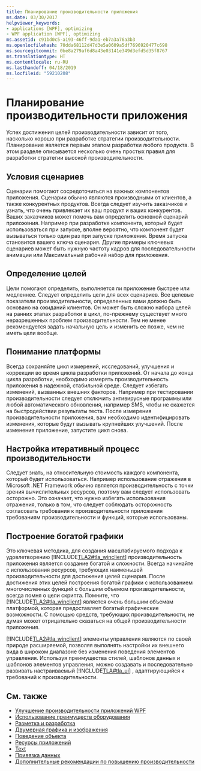 ```yaml
---
title: Планирование производительности приложения
ms.date: 03/30/2017
helpviewer_keywords:
- applications [WPF], optimizing
- WPF application [WPF], optimizing
ms.assetid: c91bd0c5-a193-46ff-9da1-eb7a3a76a3b3
ms.openlocfilehash: 70dda68112d47d3e5a0609a5df7696920477c698
ms.sourcegitcommit: 0be8a279af6d8a43e03141e349d3efd5d35f8767
ms.translationtype: HT
ms.contentlocale: ru-RU
ms.lasthandoff: 04/18/2019
ms.locfileid: "59210208"
---
```

# <a name="planning-for-application-performance"></a>Планирование производительности приложения
Успех достижения целей производительности зависит от того, насколько хорошо при разработке стратегии производительности. Планирование является первым этапом разработки любого продукта. В этом разделе описывается несколько очень простых правил для разработки стратегии высокой производительности.  
  
## <a name="think-in-terms-of-scenarios"></a>Условия сценариев  
 Сценарии помогают сосредоточиться на важных компонентов приложения. Сценарии обычно являются производными от клиентов, а также конкурентных продуктов. Всегда следует изучить заказчиков и узнать, что очень привлекает их ваш продукт и ваших конкурентов. Ваших заказчиков может помочь вам определить основной сценарий приложения. Например при разработке компонента, который будет использоваться при запуске, вполне вероятно, что компонент будет вызываться только один раз при запуске приложения. Время запуска становится вашего ключа сценария. Другие примеры ключевых сценариев может быть нужную частоту кадров для последовательности анимации или Максимальный рабочий набор для приложения.  
  
## <a name="define-goals"></a>Определение целей  
 Цели помогают определить, выполняется ли приложение быстрее или медленнее. Следует определить цели для всех сценариев. Все целевые показатели производительности, определенных вами должно быть основано на ожиданий клиентов. Он может быть сложно набора целей на ранних этапах разработки в цикл, по-прежнему существует много неразрешенных проблем производительности. Тем не менее рекомендуется задать начальную цель и изменить ее позже, чем не иметь цели вообще.  
  
## <a name="understand-your-platform"></a>Понимание платформы  
 Всегда сохраняйте цикл измерений, исследований, улучшения и коррекции во время цикла разработки приложений. От начала до конца цикла разработки, необходимо измерять производительность приложения в надежной, стабильной среде. Следует избегать изменений, вызванных внешних факторов. Например при тестировании производительности следует отключить антивирусные программы или любой автоматического обновления, например SMS, чтобы не скажется на быстродействии результаты теста. После измерения производительности приложения, вам необходимо идентифицировать изменения, которые будут вызывать крупнейших улучшений. После изменения приложение, запустите цикл снова.  
  
## <a name="make-performance-tuning-an-iterative-process"></a>Настройка итеративный процесс производительности  
 Следует знать, на относительную стоимость каждого компонента, который будет использоваться. Например использование отражения в Microsoft .NET Framework обычно является производительность с точки зрения вычислительных ресурсов, поэтому вам следует использовать осторожно. Это означает, что нужно избегать использования отражения, только в том, что следует соблюдать осторожность согласовать требования к производительности приложения требованиям производительности и функций, которые использованы.  
  
## <a name="build-towards-graphical-richness"></a>Построение богатой графики  
 Это ключевая методика, для создания масштабируемого подхода к удовлетворению [!INCLUDE[TLA2#tla_winclient](../../../../includes/tla2sharptla-winclient-md.md)] производительность приложения является создание богатой и сложности. Всегда начинайте с использования ресурсов, требующих наименьшей производительности для достижения целей сценария. После достижения этих целей построения богатой графики с использованием многочисленных функций с большим объемом производительности, всегда помня о цели скрипта. Помните, что [!INCLUDE[TLA2#tla_winclient](../../../../includes/tla2sharptla-winclient-md.md)] является очень большим объемам платформой, которая предоставляет богатый графические возможности. С помощью средств, требующих производительности, не думая может отрицательно сказаться на общей производительности приложения.  
  
 [!INCLUDE[TLA2#tla_winclient](../../../../includes/tla2sharptla-winclient-md.md)] элементы управления являются по своей природе расширяемой, позволяя выполнять настройки их внешнего вида в широком диапазоне без изменения поведения элементов управления. Используя преимущества стилей, шаблонов данных и шаблонов элементов управления, можно создавать и последовательно развивать настраиваемый [!INCLUDE[TLA#tla_ui](../../../../includes/tlasharptla-ui-md.md)] , адаптирующийся к требований к производительности.  
  
## <a name="see-also"></a>См. также

- [Улучшение производительности приложений WPF](optimizing-wpf-application-performance.md)
- [Использование преимуществ оборудования](optimizing-performance-taking-advantage-of-hardware.md)
- [Разметка и разработка](optimizing-performance-layout-and-design.md)
- [Двумерная графика и изображения](optimizing-performance-2d-graphics-and-imaging.md)
- [Поведение объекта](optimizing-performance-object-behavior.md)
- [Ресурсы приложений](optimizing-performance-application-resources.md)
- [Text](optimizing-performance-text.md)
- [Привязка данных](optimizing-performance-data-binding.md)
- [Дополнительные рекомендации по повышению производительности](optimizing-performance-other-recommendations.md)
